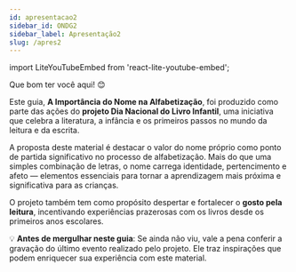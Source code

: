 ```yaml
---
id: apresentacao2
sidebar_id: ONDG2
sidebar_label: Apresentação2
slug: /apres2
---
```

import LiteYouTubeEmbed from 'react-lite-youtube-embed';

Que bom ter você aqui! 😊

Este guia, **A Importância do Nome na Alfabetização**, foi produzido como parte das ações do **projeto Dia Nacional do Livro Infantil**, uma iniciativa que celebra a literatura, a infância e os primeiros passos no mundo da leitura e da escrita.

A proposta deste material é destacar o valor do nome próprio como ponto de partida significativo no processo de alfabetização. Mais do que uma simples combinação de letras, o nome carrega identidade, pertencimento e afeto — elementos essenciais para tornar a aprendizagem mais próxima e significativa para as crianças.

O projeto também tem como propósito despertar e fortalecer o **gosto pela leitura**, incentivando experiências prazerosas com os livros desde os primeiros anos escolares.

💡 **Antes de mergulhar neste guia**:
Se ainda não viu, vale a pena conferir a gravação do último evento realizado pelo projeto. Ele traz inspirações que podem enriquecer sua experiência com este material.

<div className="youtube-responsive-container">
  <LiteYouTubeEmbed
    id="OvYF2E7XCkg"
    title="8ª edição do Dia Nacional do Livro Infantil"
  />
</div>